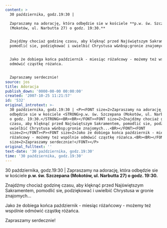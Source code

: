 ```yaml
---
content: >
  30 października, godz.19:30 | 

  Zapraszamy na adorację, która odbędzie sie w kościele **p.w. św. Szczepana
  (Mokotów, ul. Narbutta 27) o godz. 19:30.**


  Znajdźmy chociaż godzinę czasu, aby klęknąć przed Najświętszym Sakramentem,
  pomodlić sie, podziękować i uwielbić Chrystusa w&nbsp;gronie znajomych...


  Jako że dobiega końca październik - miesiąc różańcowy - możemy też wspólnie
  odmówić cząstkę różańca.


  Zapraszamy serdecznie!
source: jos
title: Adoracja
publish_down: '0000-00-00 00:00:00'
created: '2007-10-25 11:21:57'
id: '532'
original_introtext: >-
  30 października, godz.19:30 | <P><FONT size=2>Zapraszamy na adorację, która
  odbędzie sie w kościele <STRONG>p.w. św. Szczepana (Mokotów, ul. Narbutta 27)
  o godz. 19:30.</STRONG><BR><BR></FONT><FONT size=2>Znajdźmy chociaż godzinę
  czasu, aby klęknąć przed Najświętszym Sakramentem, pomodlić sie, podziękować i
  uwielbić Chrystusa w&nbsp;gronie znajomych...<BR></FONT><FONT
  size=2></FONT><P><FONT size=2>Jako że dobiega końca październik - miesiąc
  różańcowy - możemy też wspólnie odmówić cząstkę różańca.<BR><BR></FONT><FONT
  size=2>Zapraszamy serdecznie!</FONT></P>
original_fulltext: ''
text-date: '30 października, godz.19:30'
time: '30 października, godz.19:30'
---
```

30 października, godz.19:30 | 
Zapraszamy na adorację, która odbędzie sie w kościele **p.w. św. Szczepana (Mokotów, ul. Narbutta 27) o godz. 19:30.**

Znajdźmy chociaż godzinę czasu, aby klęknąć przed Najświętszym Sakramentem, pomodlić sie, podziękować i uwielbić Chrystusa w&nbsp;gronie znajomych...

Jako że dobiega końca październik - miesiąc różańcowy - możemy też wspólnie odmówić cząstkę różańca.

Zapraszamy serdecznie!


<!--{{json:{"created_date":"2007-10-25 11:21:57","publish_down":"0000-00-00 00:00:00","id":"532"}}}-->